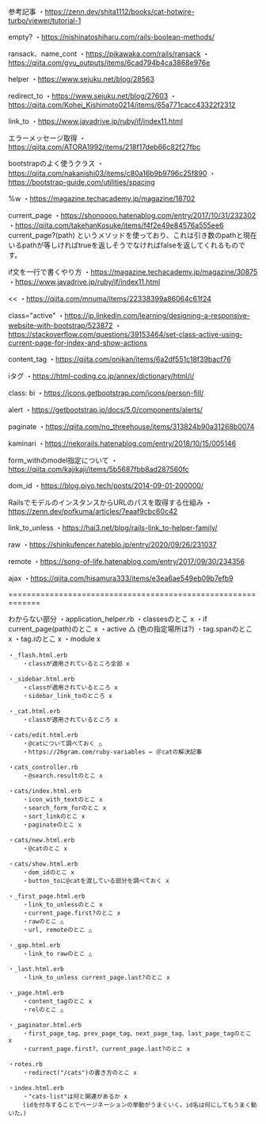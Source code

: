 参考記事
・https://zenn.dev/shita1112/books/cat-hotwire-turbo/viewer/tutorial-1

empty?
・https://nishinatoshiharu.com/rails-boolean-methods/

ransack、name_cont
・https://pikawaka.com/rails/ransack
・https://qiita.com/gyu_outputs/items/6cad794b4ca3868e976e

helper
・https://www.sejuku.net/blog/28563

redirect_to
・https://www.sejuku.net/blog/27603
・https://qiita.com/Kohei_Kishimoto0214/items/65a771cacc43322f2312

link_to
・https://www.javadrive.jp/ruby/if/index11.html

エラーメッセージ取得
・https://qiita.com/ATORA1992/items/218f17deb66c82f27fbc

bootstrapのよく使うクラス
・https://qiita.com/nakanishi03/items/c80a16b9b9796c25f890
・https://bootstrap-guide.com/utilities/spacing

%w
・https://magazine.techacademy.jp/magazine/18702

current_page
・https://shonoooo.hatenablog.com/entry/2017/10/31/232302
・https://qiita.com/takehanKosuke/items/f4f2e49e84576a555ee6
current_page?(path)
というメソッドを使っており、これは引き数のpathと現在いるpathが等しければtrueを返しそうでなければfalseを返してくれるものです。

if文を一行で書くやり方
・https://magazine.techacademy.jp/magazine/30875
・https://www.javadrive.jp/ruby/if/index11.html

<<
・https://qiita.com/mnuma/items/22338399a86064c61f24

class="active"
・https://jp.linkedin.com/learning/designing-a-responsive-website-with-bootstrap/523872
・https://stackoverflow.com/questions/39153464/set-class-active-using-current-page-for-index-and-show-actions

content_tag
・https://qiita.com/onikan/items/6a2df551c18f39bacf76

iタグ
・https://html-coding.co.jp/annex/dictionary/html/i/

class: bi
・https://icons.getbootstrap.com/icons/person-fill/

alert
・https://getbootstrap.jp/docs/5.0/components/alerts/

paginate
・https://qiita.com/no_threehouse/items/313824b90a31268b0074

kaminari
・https://nekorails.hatenablog.com/entry/2018/10/15/005146

form_withのmodel指定について
・https://qiita.com/kajikaji/items/5b5687fbb8ad287560fc

dom_id
・https://blog.piyo.tech/posts/2014-09-01-200000/

RailsでモデルのインスタンスからURLのパスを取得する仕組み
・https://zenn.dev/pofkuma/articles/7eaaf9cbc60c42

link_to_unless
・https://hai3.net/blog/rails-link_to-helper-family/

raw
・https://shinkufencer.hateblo.jp/entry/2020/09/26/231037

remote
・https://song-of-life.hatenablog.com/entry/2017/09/30/234356

ajax
・https://qiita.com/hisamura333/items/e3ea6ae549eb09b7efb9

=============================================================

わからない部分
    ・application_helper.rb
        ・classesのとこ x
        ・if current_page(path)のとこ x
        ・active △ (色の指定場所は?)
        ・tag.spanのとこ x
        ・tag.iのとこ x
        ・module x
    
    ・_flash.html.erb
        ・classが適用されているところ全部 x

    ・_sidebar.html.erb
        ・classが適用されているところ x
        ・sidebar_link_toのところ x

    ・_cat.html.erb
        ・classが適用されているところ x

    ・cats/edit.html.erb
        ・@catについて調べておく △
        ・https://26gram.com/ruby-variables ← ＠catの解決記事

    ・cats_controller.rb
        ・@search.resultのとこ x

    ・cats/index.html.erb
        ・icon_with_textのとこ x
        ・search_form_forのとこ x
        ・sort_linkのとこ x
        ・paginateのとこ x

    ・cats/new.html.erb
        ・@catのとこ x

    ・cats/show.html.erb
        ・dom_idのとこ x
        ・button_toに@catを渡している部分を調べておく x

    ・_first_page.html.erb
        ・link_to_unlessのとこ x
        ・current_page.first?のとこ x
        ・rawのとこ △
        ・url, remoteのとこ △

    ・_gap.html.erb
        ・link_to rawのとこ △

    ・_last.html.erb
        ・link_to_unless current_page.last?のとこ x

    ・_page.html.erb
        ・content_tagのとこ x
        ・relのとこ △

    ・_paginator.html.erb
        ・first_page_tag、prev_page_tag、next_page_tag、last_page_tagのとこ x
        ・current_page.first?、current_page.last?のとこ x

    ・rotes.rb
        ・redirect("/cats")の書き方のとこ x

    ・index.html.erb
        ・"cats-list"は何と関連があるか x
        (idを付与することでページネーションの挙動がうまくいく。id名は何にしてもうまく動いた。)

